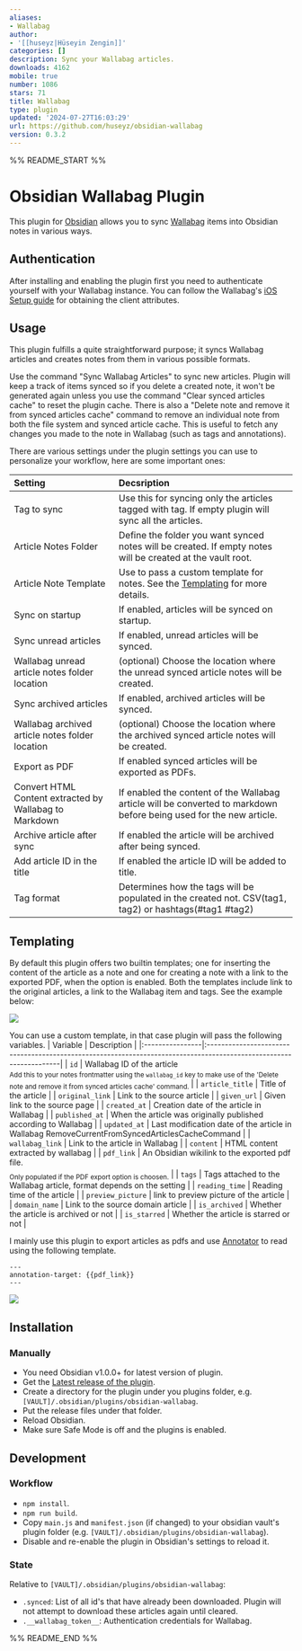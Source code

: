 ```yaml
---
aliases:
- Wallabag
author:
- '[[huseyz|Hüseyin Zengin]]'
categories: []
description: Sync your Wallabag articles.
downloads: 4162
mobile: true
number: 1086
stars: 71
title: Wallabag
type: plugin
updated: '2024-07-27T16:03:29'
url: https://github.com/huseyz/obsidian-wallabag
version: 0.3.2
---
```


%% README_START %%

# Obsidian Wallabag Plugin

This plugin for [Obsidian](https://obsidian.md) allows you to sync [Wallabag](https://www.wallabag.it/en) items into Obsidian notes in various ways.

## Authentication

After installing and enabling the plugin first you need to authenticate yourself with your Wallabag instance.
You can follow the Wallabag's [iOS Setup guide](https://doc.wallabag.org/en/apps/ios.html) for obtaining the client attributes.

## Usage

This plugin fulfills a quite straightforward purpose; it syncs Wallabag articles and creates notes from them in various possible formats.

Use the command "Sync Wallabag Articles" to sync new articles. Plugin will keep a track of items synced so if you delete a created note, it won't be generated again unless you use the command "Clear synced articles cache" to reset the plugin cache. There is also a "Delete note and remove it from synced articles cache" command to remove an individual note from both the file system and synced article cache. This is useful to fetch any changes you made to the note in Wallabag (such as tags and annotations).

There are various settings under the plugin settings you can use to personalize your workflow, here are some important ones:

| Setting                                                | Decsription                                                                                                         |
| :----------------------------------------------------- | :------------------------------------------------------------------------------------------------------------------ |
| Tag to sync                                            | Use this for syncing only the articles tagged with tag. If empty plugin will sync all the articles.                 |
| Article Notes Folder                                   | Define the folder you want synced notes will be created. If empty notes will be created at the vault root.          |
| Article Note Template                                  | Use to pass a custom template for notes. See the [Templating](#templating) for more details.                        |
| Sync on startup                                        | If enabled, articles will be synced on startup.                                                                     |
| Sync unread articles                                   | If enabled, unread articles will be synced.                                                                         |
| Wallabag unread article notes folder location          | (optional) Choose the location where the unread synced article notes will be created.                               |
| Sync archived articles                                 | If enabled, archived articles will be synced.                                                                       |
| Wallabag archived article notes folder location        | (optional) Choose the location where the archived synced article notes will be created.                             |
| Export as PDF                                          | If enabled synced articles will be exported as PDFs.                                                                |
| Convert HTML Content extracted by Wallabag to Markdown | If enabled the content of the Wallabag article will be converted to markdown before being used for the new article. |
| Archive article after sync                             | If enabled the article will be archived after being synced.                                                         |
| Add article ID in the title                            | If enabled the article ID will be added to title.                                                                   |
| Tag format                                             | Determines how the tags will be populated in the created not. CSV(tag1, tag2) or hashtags(#tag1 #tag2)              |

## Templating

By default this plugin offers two builtin templates; one for inserting the content of the article as a note and one for creating a note with a link to the exported PDF, when the option is enabled. Both the templates include link to the original articles, a link to the Wallabag item and tags. See the example below:

![](https://raw.githubusercontent.com/huseyz/obsidian-wallabag/HEAD/screenshots/ss1.png)

You can use a custom template, in that case plugin will pass the following variables.
| Variable | Description |
|:----------------|:-------------------------------------------------------------------------------------------------------------------|
| `id` | Wallabag ID of the article <sub><br>Add this to your notes frontmatter using the `wallabag_id` key to make use of the 'Delete note and remove it from synced articles cache' command. </sub> |
| `article_title` | Title of the article |
| `original_link` | Link to the source article |
| `given_url` | Given link to the source page |
| `created_at` | Creation date of the article in Wallabag |
| `published_at` | When the article was originally published according to Wallabag |
| `updated_at` | Last modification date of the article in Wallabag RemoveCurrentFromSyncedArticlesCacheCommand |
| `wallabag_link` | Link to the article in Wallabag |
| `content` | HTML content extracted by wallabag |
| `pdf_link` | An Obsidian wikilink to the exported pdf file. <sub><br> Only populated if the PDF export option is choosen.</sub> |
| `tags` | Tags attached to the Wallabag article, format depends on the setting |
| `reading_time` | Reading time of the article |
| `preview_picture` | link to preview picture of the article |
| `domain_name` | Link to the source domain article |
| `is_archived` | Whether the article is archived or not |
| `is_starred` | Whether the article is starred or not |

I mainly use this plugin to export articles as pdfs and use [Annotator](https://github.com/elias-sundqvist/obsidian-annotator) to read using the following template.

```
---
annotation-target: {{pdf_link}}
---
```

![](https://raw.githubusercontent.com/huseyz/obsidian-wallabag/HEAD/screenshots/ss2.png)

## Installation

### Manually

- You need Obsidian v1.0.0+ for latest version of plugin.
- Get the [Latest release of the plugin](https://github.com/huseyz/obsidian-wallabag/releases/latest).
- Create a directory for the plugin under you plugins folder, e.g. `[VAULT]/.obsidian/plugins/obsidian-wallabag`.
- Put the release files under that folder.
- Reload Obsidian.
- Make sure Safe Mode is off and the plugins is enabled.

## Development

### Workflow

- `npm install`.
- `npm run build`.
- Copy `main.js` and `manifest.json` (if changed) to your obsidian vault's plugin folder (e.g. `[VAULT]/.obsidian/plugins/obsidian-wallabag`).
- Disable and re-enable the plugin in Obsidian's settings to reload it.

### State

Relative to `[VAULT]/.obsidian/plugins/obsidian-wallabag`:

- `.synced`: List of all id's that have already been downloaded. Plugin will not attempt to download these articles again until cleared.
- `.__wallabag_token__`: Authentication credentials for Wallabag.


%% README_END %%